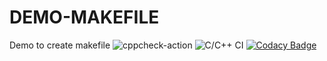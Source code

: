 # DEMO-MAKEFILE
Demo to create makefile
![cppcheck-action](https://github.com/99002773/DEMO-MAKEFILE/workflows/cppcheck-action/badge.svg)
![C/C++ CI](https://github.com/99002773/DEMO-MAKEFILE/workflows/C/C++%20CI/badge.svg)
[![Codacy Badge](https://app.codacy.com/project/badge/Grade/2cf2797d85ec46de9d2a32114ef42441)](https://www.codacy.com/gh/99002773/DEMO-MAKEFILE/dashboard?utm_source=github.com&amp;utm_medium=referral&amp;utm_content=99002773/DEMO-MAKEFILE&amp;utm_campaign=Badge_Grade)
